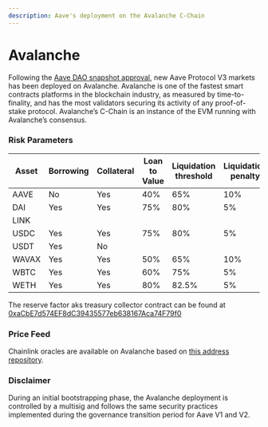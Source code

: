 ```yaml
---
description: Aave's deployment on the Avalanche C-Chain
---
```


# Avalanche

Following the [Aave DAO snapshot approval](https://snapshot.org/#/aave.eth/proposal/0x0f682decaf1657b36110beb6914a89dc16b305b163d7a75c22848f059ee9bd24), new Aave Protocol V3 markets has been deployed on Avalanche. Avalanche is one of the fastest smart contracts platforms in the blockchain industry, as measured by time-to-finality, and has the most validators securing its activity of any proof-of-stake protocol. Avalanche’s C-Chain is an instance of the EVM running with Avalanche’s consensus.

### Risk Parameters

| Asset | Borrowing | Collateral | Loan to Value | Liquidation threshold | Liquidation penalty | Reserve Factor |
| ----- | --------- | ---------- | ------------- | --------------------- | ------------------- | -------------- |
| AAVE  | No        | Yes        | 40%           | 65%                   | 10%                 |                |
| DAI   | Yes       | Yes        | 75%           | 80%                   | 5%                  | 10%            |
| LINK  |
| USDC  | Yes       | Yes        | 75%           | 80%                   | 5%                  | 10%            |
| USDT  | Yes       | No         |               |                       |                     | 10%            |
| WAVAX | Yes       | Yes        | 50%           | 65%                   | 10%                 | 15%            |
| WBTC  | Yes       | Yes        | 60%           | 75%                   | 5%                  | 20%            |
| WETH  | Yes       | Yes        | 80%           | 82.5%                 | 5%                  | 10%            |

The reserve factor aks treasury collector contract can be found at [0xaCbE7d574EF8dC39435577eb638167Aca74F79f0](https://snowtrace.io/address/0xaCbE7d574EF8dC39435577eb638167Aca74F79f0)

### Price Feed

Chainlink oracles are available on Avalanche based on [this address repository](https://docs.chain.link/docs/avalanche-price-feeds/).

### Disclaimer

During an initial bootstrapping phase, the Avalanche deployment is controlled by a multisig and follows the same security practices implemented during the governance transition period for Aave V1 and V2.